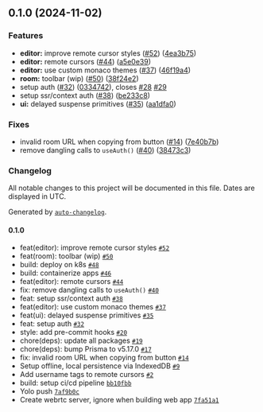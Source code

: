 

## 0.1.0 (2024-11-02)

### Features

* **editor:** improve remote cursor styles ([#52](https://github.com/avelinapp/avelin/issues/52)) ([4ea3b75](https://github.com/avelinapp/avelin/commit/4ea3b7525c6a752854b36a572424d27481f97fc4))
* **editor:** remote cursors ([#44](https://github.com/avelinapp/avelin/issues/44)) ([a5e0e39](https://github.com/avelinapp/avelin/commit/a5e0e39855900413cd3cc53e11944d4c8789caf3))
* **editor:** use custom monaco themes ([#37](https://github.com/avelinapp/avelin/issues/37)) ([46f19a4](https://github.com/avelinapp/avelin/commit/46f19a4b55e35b954e31c8abb60e37c3ca263d54))
* **room:** toolbar (wip) ([#50](https://github.com/avelinapp/avelin/issues/50)) ([38f24e2](https://github.com/avelinapp/avelin/commit/38f24e2e9a78f683e42b5e35f3d9950dcb7d49d6))
* setup auth ([#32](https://github.com/avelinapp/avelin/issues/32)) ([0334742](https://github.com/avelinapp/avelin/commit/033474239fd2ea7b6ec901de087115d9f9a31ae0)), closes [#28](https://github.com/avelinapp/avelin/issues/28) [#29](https://github.com/avelinapp/avelin/issues/29)
* setup ssr/context auth ([#38](https://github.com/avelinapp/avelin/issues/38)) ([be233c8](https://github.com/avelinapp/avelin/commit/be233c8abdeb8b0b31af0b98a47ef7838d260b8b))
* **ui:** delayed suspense primitives ([#35](https://github.com/avelinapp/avelin/issues/35)) ([aa1dfa0](https://github.com/avelinapp/avelin/commit/aa1dfa0af2b14bbc6bf58ad538ca82282c6c226f))

### Fixes

* invalid room URL when copying from button ([#14](https://github.com/avelinapp/avelin/issues/14)) ([7e40b7b](https://github.com/avelinapp/avelin/commit/7e40b7b47afec54f875cc9e72d18a05feb561081))
* remove dangling calls to `useAuth()` ([#40](https://github.com/avelinapp/avelin/issues/40)) ([38473c3](https://github.com/avelinapp/avelin/commit/38473c3fe0685739f3b366cbf6da52925a9e1a5b))

### Changelog

All notable changes to this project will be documented in this file. Dates are displayed in UTC.

Generated by [`auto-changelog`](https://github.com/CookPete/auto-changelog).

#### 0.1.0

- feat(editor): improve remote cursor styles [`#52`](https://github.com/avelinapp/avelin/pull/52)
- feat(room): toolbar (wip) [`#50`](https://github.com/avelinapp/avelin/pull/50)
- build: deploy on k8s [`#48`](https://github.com/avelinapp/avelin/pull/48)
- build: containerize apps [`#46`](https://github.com/avelinapp/avelin/pull/46)
- feat(editor): remote cursors [`#44`](https://github.com/avelinapp/avelin/pull/44)
- fix: remove dangling calls to `useAuth()` [`#40`](https://github.com/avelinapp/avelin/pull/40)
- feat: setup ssr/context auth [`#38`](https://github.com/avelinapp/avelin/pull/38)
- feat(editor): use custom monaco themes [`#37`](https://github.com/avelinapp/avelin/pull/37)
- feat(ui): delayed suspense primitives [`#35`](https://github.com/avelinapp/avelin/pull/35)
- feat: setup auth [`#32`](https://github.com/avelinapp/avelin/pull/32)
- style: add pre-commit hooks [`#20`](https://github.com/avelinapp/avelin/pull/20)
- chore(deps): update all packages [`#19`](https://github.com/avelinapp/avelin/pull/19)
- chore(deps): bump Prisma to v5.17.0 [`#17`](https://github.com/avelinapp/avelin/pull/17)
- fix: invalid room URL when copying from button [`#14`](https://github.com/avelinapp/avelin/pull/14)
- Setup offline, local persistence via IndexedDB [`#9`](https://github.com/avelinapp/avelin/pull/9)
- Add username tags to remote cursors [`#2`](https://github.com/avelinapp/avelin/pull/2)
- build: setup ci/cd pipeline [`bb10fbb`](https://github.com/avelinapp/avelin/commit/bb10fbb602adc985cae9fa744dfcfd76b28c1b89)
- Yolo push [`7af9b0c`](https://github.com/avelinapp/avelin/commit/7af9b0c072e5d4bf5f6ee2c9b01ca83442263f1a)
- Create webrtc server, ignore when building web app [`7fa51a1`](https://github.com/avelinapp/avelin/commit/7fa51a16234412e8ac1d9eca39045beb3fa12daa)
